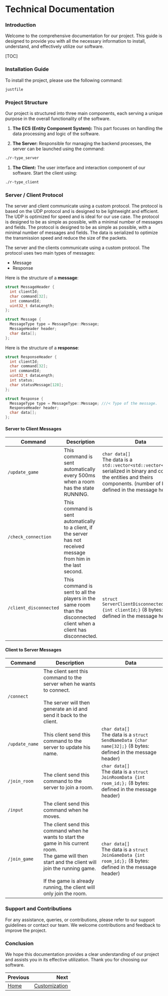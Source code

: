 # Technical Documentation

### Introduction

Welcome to the comprehensive documentation for our project. This guide is designed to provide you with all the necessary
information to install, understand, and effectively utilize our software.

[TOC]

### Installation Guide

To install the project, please use the following command:

```bash
justfile
```

### Project Structure

Our project is structured into three main components, each serving a unique purpose in the overall functionality of the
software.

1. **The ECS (Entity Component System):** This part focuses on handling the data processing and logic of the software.

2. **The Server:** Responsible for managing the backend processes, the server can be launched using the command:

```bash
./r-type_server
```

1. **The Client:** The user interface and interaction component of our software. Start the client using:

```bash
./r-type_client
```

### Server / Client Protocol

The server and client communicate using a custom protocol. The protocol is based on the UDP protocol and is designed to
be lightweight and efficient.
The UDP is optimized for speed and is ideal for our use case. The protocol is designed to be as simple as possible, with
a minimal number of messages and fields.
The protocol is designed to be as simple as possible, with a minimal number of messages and fields.
The data is serialized to optimize the transmission speed and reduce the size of the packets.

The server and the clients communicate using a custom protocol. The protocol uses two main types of messages:

- Message
- Response

Here is the structure of a **message**:

```cpp
struct MessageHeader {
  int clientId;
  char command[32];
  int commandId;
  uint32_t dataLength;
};

struct Message {
  MessageType type = MessageType::Message;
  MessageHeader header;
  char data[];
};
```

Here is the structure of a **response**:

```cpp
struct ResponseHeader {
  int clientId;
  char command[32];
  int commandId;
  uint32_t dataLength;
  int status;
  char statusMessage[128];
};

struct Response {
  MessageType type = MessageType::Message; ///< Type of the message.
  ResponseHeader header;
  char data[];
};
```

#### Server to Client Messages

| Command                | Description                                                                                                           | Data                                                                                                                                                                                  |
|------------------------|-----------------------------------------------------------------------------------------------------------------------|---------------------------------------------------------------------------------------------------------------------------------------------------------------------------------------|
| `/update_game`         | This command is sent automatically every 500ms when a room has the state RUNNING.                                     | `char data[]`<br>The data is a `std::vector<std::vector<char>>` serialized in binary and contains the entities and theirs components. (number of bytes defined in the message header) |
| `/check_connection`    | This command is sent automatically to a client, if the server has not received message from him in the last second.   |                                                                                                                                                                                       |
| `/client_disconnected` | This command is sent to all the players in the same room than the disconnected client when a client has disconnected. | `struct ServerClientDisconnectedData {int clientId;}` (8 bytes: defined in the message header)                                                                                        |                      |

#### Client to Server Messages

| Command        | Description                                                                                                                                                                                                                         | Data                                                                                                           |
|----------------|-------------------------------------------------------------------------------------------------------------------------------------------------------------------------------------------------------------------------------------|----------------------------------------------------------------------------------------------------------------|
| `/connect`     | The client sent this command to the server when he wants to connect. <br><br>The server will then generate an id and send it back to the client.                                                                                    |                                                                                                                |
| `/update_name` | This client send this command to the server to update his name.                                                                                                                                                                     | `char data[]`<br>The data is a `struct SendNameData {char name[32];}` (8 bytes: defined in the message header) |
| `/join_room`   | The client send this command to the server to join a room.                                                                                                                                                                          | `char data[]`<br>The data is a `struct JoinRoomData {int room_id;};` (8 bytes: defined in the message header)  |
| `/input`       | The client send this command when he moves.                                                                                                                                                                                         |                                                                                                                |
| `/join_game`   | The client send this command when he wants to start the game in his current room.<br>The game will then start and the client will join the running game.<br><br>If the game is already running, the client will only join the room. | `char data[]`<br>The data is a `struct JoinGameData {int room_id;};` (8 bytes: defined in the message header)  |

### Support and Contributions

For any assistance, queries, or contributions, please refer to our support guidelines or contact our team. We welcome
contributions and feedback to improve the project.

### Conclusion

We hope this documentation provides a clear understanding of our project and assists you in its effective utilization.
Thank you for choosing our software.

<div class="section_buttons">

| Previous          |                              Next |
|:------------------|----------------------------------:|
| [Home](README.md) | [Customization](customization.md) |

</div>